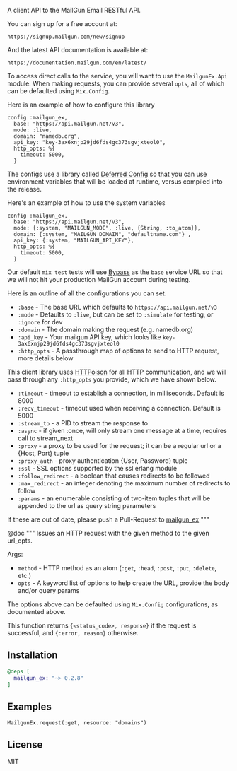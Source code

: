 A client API to the MailGun Email RESTful API.

You can sign up for a free account at:

    https://signup.mailgun.com/new/signup

And the latest API documentation is available at:

    https://documentation.mailgun.com/en/latest/

To access direct calls to the service, you will want to use the
`MailgunEx.Api` module.  When making requests, you can provide
several `opts`, all of which can be defaulted using `Mix.Config`.

Here is an example of how to configure this library

    config :mailgun_ex,
      base: "https://api.mailgun.net/v3",
      mode: :live,
      domain: "namedb.org",
      api_key: "key-3ax6xnjp29jd6fds4gc373sgvjxteol0",
      http_opts: %{
        timeout: 5000,
      }

The configs use a library called [Deferred Config](https://hex.pm/packages/deferred_config)
so that you can use environment variables that will be loaded at runtime, versus
compiled into the release.

Here's an example of how to use the system variables

    config :mailgun_ex,
      base: "https://api.mailgun.net/v3",
      mode: {:system, "MAILGUN_MODE", :live, {String, :to_atom}},
      domain: {:system, "MAILGUN_DOMAIN", "defaultname.com"} ,
      api_key: {:system, "MAILGUN_API_KEY"},
      http_opts: %{
        timeout: 5000,
      }

Our default `mix test` tests will use [Bypass](https://hex.pm/packages/bypass)
as the `base` service URL so that we will not hit your production MailGun
account during testing.

Here is an outline of all the configurations you can set.

  * `:base`      - The base URL which defaults to `https://api.mailgun.net/v3`
  * `:mode`      - Defaults to `:live`, but can be set to `:simulate` for testing, or `:ignore` for dev
  * `:domain`    - The domain making the request (e.g. namedb.org)
  * `:api_key`   - Your mailgun API key, which looks like `key-3ax6xnjp29jd6fds4gc373sgvjxteol0`
  * `:http_opts` - A passthrough map of options to send to HTTP request, more details below

This client library uses [HTTPoison](https://hex.pm/packages/httpoison)
for all HTTP communication, and we will pass through any `:http_opts` you provide,
which we have shown below.

  * `:timeout`          - timeout to establish a connection, in milliseconds. Default is 8000
  * `:recv_timeout`     - timeout used when receiving a connection. Default is 5000
  * `:stream_to`        - a PID to stream the response to
  * `:async`            - if given :once, will only stream one message at a time, requires call to stream_next
  * `:proxy`            - a proxy to be used for the request; it can be a regular url or a {Host, Port} tuple
  * `:proxy_auth`       - proxy authentication {User, Password} tuple
  * `:ssl`              - SSL options supported by the ssl erlang module
  * `:follow_redirect`  - a boolean that causes redirects to be followed
  * `:max_redirect`     - an integer denoting the maximum number of redirects to follow
  * `:params`           - an enumerable consisting of two-item tuples that will be appended to the url as query string parameters

If these are out of date, please push a Pull-Request to [mailgun_ex](https://github.com/work-samples/mailgun_ex)
"""

@doc """
Issues an HTTP request with the given method to the given url_opts.

Args:
  * `method` - HTTP method as an atom (`:get`, `:head`, `:post`, `:put`, `:delete`, etc.)
  * `opts` - A keyword list of options to help create the URL, provide the body and/or query params

The options above can be defaulted using `Mix.Config` configurations,
as documented above.

This function returns `{<status_code>, response}` if the request is successful, and
`{:error, reason}` otherwise.

## Installation

```elixir
@deps [
  mailgun_ex: "~> 0.2.8"
]
```

## Examples

    MailgunEx.request(:get, resource: "domains")

## License

MIT

